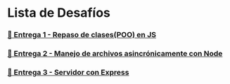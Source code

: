 # Lista de Desafíos

### [🔗 Entrega 1 - Repaso de clases(POO) en JS](https://github.com/EstebanDem/backend-coderhouse/tree/master/Entrega-1#readme)

### [🔗 Entrega 2 - Manejo de archivos asincrónicamente con Node](https://github.com/EstebanDem/backend-coderhouse/tree/master/Entrega-2#readme)

### [🔗 Entrega 3 - Servidor con Express](https://github.com/EstebanDem/backend-coderhouse/tree/master/Entrega-3#readme)

